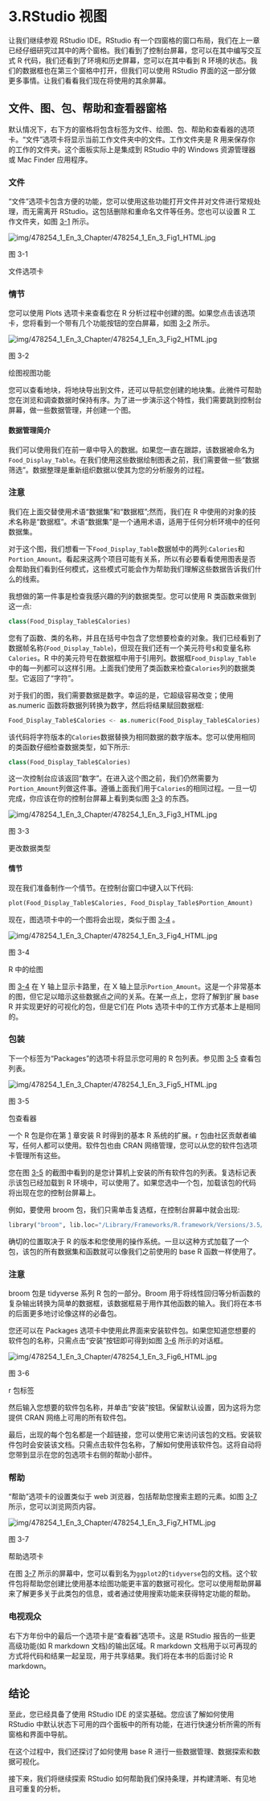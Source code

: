 # 3.RStudio 视图

让我们继续参观 RStudio IDE。RStudio 有一个四窗格的窗口布局，我们在上一章已经仔细研究过其中的两个窗格。我们看到了控制台屏幕，您可以在其中编写交互式 R 代码，我们还看到了环境和历史屏幕，您可以在其中看到 R 环境的状态。我们的数据框也在第三个窗格中打开，但我们可以使用 RStudio 界面的这一部分做更多事情。让我们看看我们现在将使用的其余屏幕。

## 文件、图、包、帮助和查看器窗格

默认情况下，右下方的窗格将包含标签为文件、绘图、包、帮助和查看器的选项卡。“文件”选项卡将显示当前工作文件夹中的文件。工作文件夹是 R 用来保存你的工作的文件夹。这个面板实际上是集成到 RStudio 中的 Windows 资源管理器或 Mac Finder 应用程序。

### 文件

“文件”选项卡包含方便的功能，您可以使用这些功能打开文件并对文件进行常规处理，而无需离开 RStudio。这包括删除和重命名文件等任务。您也可以设置 R 工作文件夹，如图 [3-1](#Fig1) 所示。

![img/478254_1_En_3_Chapter/478254_1_En_3_Fig1_HTML.jpg](img/478254_1_En_3_Chapter/478254_1_En_3_Fig1_HTML.jpg)

图 3-1

文件选项卡

### 情节

您可以使用 Plots 选项卡来查看您在 R 分析过程中创建的图。如果您点击该选项卡，您将看到一个带有几个功能按钮的空白屏幕，如图 [3-2](#Fig2) 所示。

![img/478254_1_En_3_Chapter/478254_1_En_3_Fig2_HTML.jpg](img/478254_1_En_3_Chapter/478254_1_En_3_Fig2_HTML.jpg)

图 3-2

绘图视图功能

您可以查看地块，将地块导出到文件，还可以导航您创建的地块集。此微件可帮助您在浏览和调查数据时保持有序。为了进一步演示这个特性，我们需要跳到控制台屏幕，做一些数据管理，并创建一个图。

#### 数据管理简介

我们可以使用我们在前一章中导入的数据。如果您一直在跟踪，该数据被命名为`Food_Display_Table`。在我们使用这些数据绘制图表之前，我们需要做一些“数据筛选”。数据整理是重新组织数据以使其为您的分析服务的过程。

### 注意

我们在上面交替使用术语“数据集”和“数据框”;然而，我们在 R 中使用的对象的技术名称是“数据框”。术语“数据集”是一个通用术语，适用于任何分析环境中的任何数据集。

对于这个图，我们想看一下`Food_Display_Table`数据帧中的两列:`Calories`和`Portion_Amount`。看起来这两个项目可能有关系，所以有必要看看使用图表是否会帮助我们看到任何模式，这些模式可能会作为帮助我们理解这些数据告诉我们什么的线索。

我想做的第一件事是检查我感兴趣的列的数据类型。您可以使用 R 类函数来做到这一点:

```py
class(Food_Display_Table$Calories)

```

您有了函数、类的名称，并且在括号中包含了您想要检查的对象。我们已经看到了数据帧名称(`Food_Display_Table`)，但现在我们还有一个美元符号`$`和变量名称`Calories`。R 中的美元符号在数据框中用于引用列。数据框`Food_Display_Table`中的每一列都可以这样引用。上面我们使用了类函数来检查`Calories`列的数据类型。它返回了“字符”。

对于我们的图，我们需要数据是数字。幸运的是，它超级容易改变；使用 as.numeric 函数将数据列转换为数字，然后将结果赋回数据框:

```py
Food_Display_Table$Calories <- as.numeric(Food_Display_Table$Calories)

```

该代码将字符版本的`Calories`数据替换为相同数据的数字版本。您可以使用相同的类函数仔细检查数据类型，如下所示:

```py
class(Food_Display_Table$Calories)

```

这一次控制台应该返回“数字”。在进入这个图之前，我们仍然需要为`Portion_Amount`列做这件事。遵循上面我们用于`Calories`的相同过程。一旦一切完成，你应该在你的控制台屏幕上看到类似图 [3-3](#Fig3) 的东西。

![img/478254_1_En_3_Chapter/478254_1_En_3_Fig3_HTML.jpg](img/478254_1_En_3_Chapter/478254_1_En_3_Fig3_HTML.jpg)

图 3-3

更改数据类型

#### 情节

现在我们准备制作一个情节。在控制台窗口中键入以下代码:

```py
plot(Food_Display_Table$Calories, Food_Display_Table$Portion_Amount)

```

现在，图选项卡中的一个图将会出现，类似于图 [3-4](#Fig4) 。

![img/478254_1_En_3_Chapter/478254_1_En_3_Fig4_HTML.jpg](img/478254_1_En_3_Chapter/478254_1_En_3_Fig4_HTML.jpg)

图 3-4

R 中的绘图

图 [3-4](#Fig4) 在 Y 轴上显示卡路里，在 X 轴上显示`Portion_Amount`。这是一个非常基本的图，但它足以暗示这些数据点之间的关系。在某一点上，您将了解到扩展 base R 并实现更好的可视化的包，但是它们在 Plots 选项卡中的工作方式基本上是相同的。

### 包装

下一个标签为“Packages”的选项卡将显示您可用的 R 包列表。参见图 [3-5](#Fig5) 查看包列表。

![img/478254_1_En_3_Chapter/478254_1_En_3_Fig5_HTML.jpg](img/478254_1_En_3_Chapter/478254_1_En_3_Fig5_HTML.jpg)

图 3-5

包查看器

一个 R 包是你在第 [1](01.html) 章安装 R 时得到的基本 R 系统的扩展。r 包由社区贡献者编写，任何人都可以使用。软件包也由 CRAN 网络管理，您可以从您的软件包选项卡管理所有这些。

您在图 [3-5](#Fig5) 的截图中看到的是您计算机上安装的所有软件包的列表。复选标记表示该包已经加载到 R 环境中，可以使用了。如果您选中一个包，加载该包的代码将出现在您的控制台屏幕上。

例如，要使用 broom 包，我们只需单击复选框，在控制台屏幕中就会出现:

```py
library("broom", lib.loc="/Library/Frameworks/R.framework/Versions/3.5/Resources/library")

```

确切的位置取决于 R 的版本和您使用的操作系统。一旦以这种方式加载了一个包，该包的所有数据集和函数就可以像我们之前使用的 base R 函数一样使用了。

### 注意

broom 包是 tidyverse 系列 R 包的一部分。Broom 用于将线性回归等分析函数的复杂输出转换为简单的数据框，该数据框易于用作其他函数的输入。我们将在本书的后面更多地讨论像这样的必备包。

您还可以在 Packages 选项卡中使用此界面来安装软件包。如果您知道您想要的软件包的名称，只需点击“安装”按钮即可得到如图 [3-6](#Fig6) 所示的对话框。

![img/478254_1_En_3_Chapter/478254_1_En_3_Fig6_HTML.jpg](img/478254_1_En_3_Chapter/478254_1_En_3_Fig6_HTML.jpg)

图 3-6

r 包标签

然后输入您想要的软件包名称，并单击“安装”按钮。保留默认设置，因为这将为您提供 CRAN 网络上可用的所有软件包。

最后，出现的每个包名都是一个超链接，您可以使用它来访问该包的文档。安装软件包时会安装该文档。只需点击软件包名称，了解如何使用该软件包。这将自动将您带到显示在您的包选项卡右侧的帮助小部件。

### 帮助

“帮助”选项卡的设置类似于 web 浏览器，包括帮助您搜索主题的元素。如图 [3-7](#Fig7) 所示，您可以浏览网页内容。

![img/478254_1_En_3_Chapter/478254_1_En_3_Fig7_HTML.jpg](img/478254_1_En_3_Chapter/478254_1_En_3_Fig7_HTML.jpg)

图 3-7

帮助选项卡

在图 [3-7](#Fig7) 所示的屏幕中，您可以看到名为`ggplot2`的`tidyverse`包的文档。这个软件包将帮助您创建比使用基本绘图功能更丰富的数据可视化。您可以使用帮助屏幕来了解更多关于此类包的信息，或者通过使用搜索功能来获得特定功能的帮助。

### 电视观众

右下方年份中的最后一个选项卡是“查看器”选项卡。这是 RStudio 报告的一些更高级功能(如 R markdown 文档)的输出区域。R markdown 文档用于以可再现的方式将代码和结果一起呈现，用于共享结果。我们将在本书的后面讨论 R markdown。

## 结论

至此，您已经具备了使用 RStudio IDE 的坚实基础。您应该了解如何使用 RStudio 中默认状态下可用的四个面板中的所有功能，在进行快速分析所需的所有窗格和界面中导航。

在这个过程中，我们还探讨了如何使用 base R 进行一些数据管理、数据探索和数据可视化。

接下来，我们将继续探索 RStudio 如何帮助我们保持条理，并构建清晰、有见地且可重复的分析。